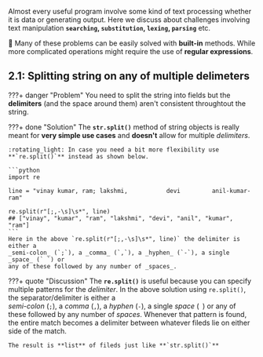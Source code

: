 
Almost every useful program involve some kind of text processing
whether it is data or generating output. 
Here we discuss about challenges involving text manipulation **`searching`, `substitution`,
`lexing`, `parsing`** etc.

:rotating_light: Many of these problems can be easily solved with **built-in** methods.
While more complicated operations might require the use of **regular expressions**.

## 2.1: Splitting string on any of multiple delimeters

???+ danger "Problem"
    You need to split the string into fields but the **delimiters**
    (and the space around them) aren't consistent throughtout the string.

???+ done "Solution"
    The **`str.split()`** method of string objects is really meant for **very simple use cases**
    and **doesn't** allow for multiple _delimiters_. 

    :rotating_light: In case you need a bit more flexibility use **`re.split()`** instead as shown below.

    ```python
    import re
    
    line = "vinay kumar, ram; lakshmi,           devi         anil-kumar-ram"
    
    re.split(r"[;,-\s]\s*", line)   
    ## ["vinay", "kumar", "ram", "lakshmi", "devi", "anil", "kumar", "ram"]
    ```
    Here in the above `re.split(r"[;,-\s]\s*", line)` the delimiter is either a 
    _semi-colon_ (`;`), a _comma_ (`,`), a _hyphen_ (`-`), a single _space_ (` `) or
    any of these followed by any number of _spaces_.

???+ quote "Discussion"
    The **`re.split()`** is useful because you can specify multiple patterns for the _delimiter_.
    In the above solution using `re.split()`, the separator/delimiter is either a  
    _semi-colon_ (`;`), a _comma_ (`,`), a _hyphen_ (`-`), a single _space_ (` `) or
    any of these followed by any number of _spaces_. Whenever that pattern is found,
    the entire match becomes a delimiter between whatever fileds lie on either side of the match.

    The result is **list** of fileds just like **`str.split()`**


<!-- ######################################################################################################### -->
